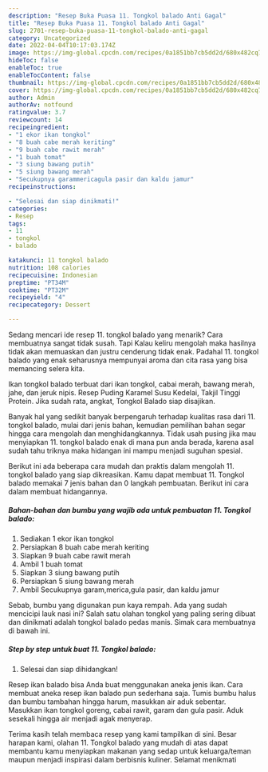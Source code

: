 ```yaml
---
description: "Resep Buka Puasa 11. Tongkol balado Anti Gagal"
title: "Resep Buka Puasa 11. Tongkol balado Anti Gagal"
slug: 2701-resep-buka-puasa-11-tongkol-balado-anti-gagal
category: Uncategorized
date: 2022-04-04T10:17:03.174Z
image: https://img-global.cpcdn.com/recipes/0a1851bb7cb5dd2d/680x482cq70/11-tongkol-balado-foto-resep-utama.jpg
hideToc: false
enableToc: true
enableTocContent: false
thumbnail: https://img-global.cpcdn.com/recipes/0a1851bb7cb5dd2d/680x482cq70/11-tongkol-balado-foto-resep-utama.jpg
cover: https://img-global.cpcdn.com/recipes/0a1851bb7cb5dd2d/680x482cq70/11-tongkol-balado-foto-resep-utama.jpg
author: Admin
authorAv: notfound
ratingvalue: 3.7
reviewcount: 14
recipeingredient:
- "1 ekor ikan tongkol"
- "8 buah cabe merah keriting"
- "9 buah cabe rawit merah"
- "1 buah tomat"
- "3 siung bawang putih"
- "5 siung bawang merah"
- "Secukupnya garammericagula pasir dan kaldu jamur"
recipeinstructions:

- "Selesai dan siap dinikmati!"
categories:
- Resep
tags:
- 11
- tongkol
- balado

katakunci: 11 tongkol balado 
nutrition: 108 calories
recipecuisine: Indonesian
preptime: "PT34M"
cooktime: "PT32M"
recipeyield: "4"
recipecategory: Dessert

---
```



Sedang mencari ide resep 11. tongkol balado yang menarik? Cara membuatnya sangat tidak susah. Tapi Kalau keliru mengolah maka hasilnya tidak akan memuaskan dan justru cenderung tidak enak. Padahal 11. tongkol balado yang enak seharusnya mempunyai aroma dan cita rasa yang bisa memancing selera kita.


Ikan tongkol balado terbuat dari ikan tongkol, cabai merah, bawang merah, jahe, dan jeruk nipis. Resep Puding Karamel Susu Kedelai, Takjil Tinggi Protein. Jika sudah rata, angkat, Tongkol Balado siap disajikan.

Banyak hal yang sedikit banyak berpengaruh terhadap kualitas rasa dari 11. tongkol balado, mulai dari jenis bahan, kemudian pemilihan bahan segar hingga cara mengolah dan menghidangkannya. Tidak usah pusing jika mau menyiapkan 11. tongkol balado enak di mana pun anda berada, karena asal sudah tahu triknya maka hidangan ini mampu menjadi suguhan spesial.


Berikut ini ada beberapa cara mudah dan praktis dalam mengolah 11. tongkol balado yang siap dikreasikan. Kamu dapat membuat 11. Tongkol balado memakai 7 jenis bahan dan 0 langkah pembuatan. Berikut ini cara dalam membuat hidangannya.

<!--inarticleads1-->

##### Bahan-bahan dan bumbu yang wajib ada untuk pembuatan 11. Tongkol balado:

1. Sediakan 1 ekor ikan tongkol
1. Persiapkan 8 buah cabe merah keriting
1. Siapkan 9 buah cabe rawit merah
1. Ambil 1 buah tomat
1. Siapkan 3 siung bawang putih
1. Persiapkan 5 siung bawang merah
1. Ambil Secukupnya garam,merica,gula pasir, dan kaldu jamur


Sebab, bumbu yang digunakan pun kaya rempah. Ada yang sudah mencicipi lauk nasi ini? Salah satu olahan tongkol yang paling sering dibuat dan dinikmati adalah tongkol balado pedas manis. Simak cara membuatnya di bawah ini. 

<!--inarticleads2-->

##### Step by step untuk buat 11. Tongkol balado:


1. Selesai dan siap dihidangkan!

Resep ikan balado bisa Anda buat menggunakan aneka jenis ikan. Cara membuat aneka resep ikan balado pun sederhana saja. Tumis bumbu halus dan bumbu tambahan hingga harum, masukkan air aduk sebentar. Masukkan ikan tongkol goreng, cabai rawit, garam dan gula pasir. Aduk sesekali hingga air menjadi agak menyerap. 

Terima kasih telah membaca resep yang kami tampilkan di sini. Besar harapan kami, olahan 11. Tongkol balado yang mudah di atas dapat membantu kamu menyiapkan makanan yang sedap untuk keluarga/teman maupun menjadi inspirasi dalam berbisnis kuliner. Selamat menikmati
